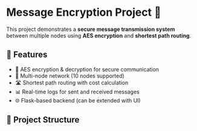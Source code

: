 # Message Encryption Project 🔐

This project demonstrates a **secure message transmission system** between multiple nodes using **AES encryption** and **shortest path routing**.  

## 🚀 Features
- 🔑 AES encryption & decryption for secure communication  
- 📡 Multi-node network (10 nodes supported)  
- 🛣 Shortest path routing with cost calculation  
- 📊 Real-time logs for sent and received messages  
- 🌐 Flask-based backend (can be extended with UI)  

## 📂 Project Structure
